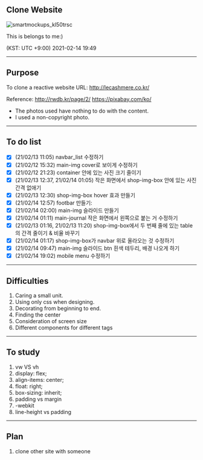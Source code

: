 ## Clone Website

![smartmockups_kl50trsc](https://user-images.githubusercontent.com/64337152/107874422-0d120c80-6efd-11eb-90a9-b1f7949ffd96.png)

This is belongs to me:)

(KST: UTC +9:00) 2021-02-14 19:49

---

## Purpose

To clone a reactive website
URL: http://lecashmere.co.kr/

Reference:
http://rwdb.kr/page/2/
https://pixabay.com/ko/

- The photos used have nothing to do with the content.
- I used a non-copyright photo.

---

## To do list

- [x] (21/02/13 11:05) navbar_list 수정하기
- [x] (21/02/12 15:32) main-img cover로 보이게 수정하기
- [x] (21/02/12 21:23) container 안에 있는 사진 크기 줄이기
- [x] (21/02/13 12:37, 21/02/14 01:05) 작은 화면에서 shop-img-box 안에 있는 사진 간격 없애기
- [x] (21/02/13 12:30) shop-img-box hover 효과 만들기
- [x] (21/02/14 12:57) footbar 만들기:
- [x] (21/02/14 02:00) main-img 슬라이드 만들기
- [x] (21/02/14 01:11) main-journal 작은 화면에서 왼쪽으로 붙는 거 수정하기
- [x] (21/02/13 01:16, 21/02/13 11:20) shop-img-box에서 두 번째 줄에 있는 table의 간격 줄이기 & 비율 바꾸기
- [x] (21/02/14 01:17) shop-img-box가 navbar 위로 올라오는 것 수정하기
- [x] (21/02/14 09:47) main-img 슬라이드 btn 흰색 테두리, 배경 나오게 하기
- [x] (21/02/14 19:02) mobile menu 수정하기

---

## Difficulties

1. Caring a small unit.
2. Using only css when designing.
3. Decorating from beginning to end.
4. Finding the center
5. Consideration of screen size
6. Different components for different tags

---

## To study

1. vw VS vh
2. display: flex;
3. align-items: center;
4. float: right;
5. box-sizing: inherit;
6. padding vs margin
7. -webkit
8. line-height vs padding

---

## Plan

1. clone other site with someone
